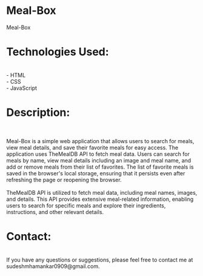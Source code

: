 # Meal-Box
Meal-Box
<br>
# Technologies Used:
<br>
- HTML
<br>
- CSS
<br>
- JavaScript
<br>

# Description:
<br>

Meal-Box is a simple web application that allows users to search for meals, view meal details, and save their favorite meals for easy access. The application uses TheMealDB API to fetch meal data. Users can search for meals by name, view meal details including an image and meal name, and add or remove meals from their list of favorites. The list of favorite meals is saved in the browser's local storage, ensuring that it persists even after refreshing the page or reopening the browser.
<br>
<br>
TheMealDB API is utilized to fetch meal data, including meal names, images, and details. This API provides extensive meal-related information, enabling users to search for specific meals and explore their ingredients, instructions, and other relevant details.
<br>
# Contact:
<br>
If you have any questions or suggestions, please feel free to contact me at sudeshmhamankar0909@gmail.com.
<br>
